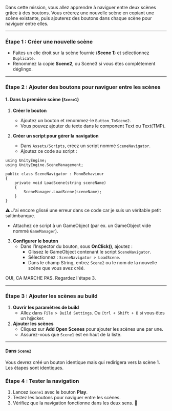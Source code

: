 Dans cette mission, vous allez apprendre à naviguer entre deux scènes grâce à des boutons. Vous créerez une nouvelle scène en copiant une scène existante, puis ajouterez des boutons dans chaque scène pour naviguer entre elles.

---
### Étape 1 : Créer une nouvelle scène

- Faites un clic droit sur la scène fournie (**Scene 1**) et sélectionnez `Duplicate`.
- Renommez la copie **Scene2**, ou Scene3 si vous êtes complètement déglingo.

---
### Étape 2 : Ajouter des boutons pour naviguer entre les scènes

#### 1. Dans la première scène (`Scene1`)

1. **Créer le bouton**
    - Ajoutez un bouton et renommez-le `Button_ToScene2`.
    - Vous pouvez ajouter du texte dans le component Text ou Text(TMP).

2. **Créer un script pour gérer la navigation**
	- Dans `Assets/Scripts`, créez un script nommé `SceneNavigator`.
	- Ajoutez ce code au script :

```
using UnityEngine;
using UnityEngine.SceneManagement;

public class SceneNavigator : MonoBehaviour
{
    private void LoadScene(string sceneName)
    {
        SceneManager.LoadScene(sceneName);
    }
}
```

⚠️ J'ai encore glissé une erreur dans ce code car je suis un véritable petit saltimbanque.

- Attachez ce script à un GameObject (par ex. un GameObject vide nommé `GameManager`).

3. **Configurer le bouton**
    - Dans l’Inspector du bouton, sous **OnClick()**, ajoutez :
        - Glissez le GameObject contenant le script `SceneNavigator`.
        - Sélectionnez : `SceneNavigator > LoadScene`.
        - Dans le champ String, entrez `Scene2` ou le nom de la nouvelle scène que vous avez créé.

OUI, CA MARCHE PAS. Regardez l'étape 3.

---
### Étape 3 : Ajouter les scènes au build

1. **Ouvrir les paramètres de build**
    - Allez dans `File > Build Settings`. Ou `Ctrl + Shift + B` si vous êtes un h@cker.
2. **Ajouter les scènes**
    - Cliquez sur **Add Open Scenes** pour ajouter les scènes une par une.
    - Assurez-vous que `Scene1` est en haut de la liste.

---

#### **Dans `Scene2`**

Vous devrez créé un bouton identique mais qui redirigera vers la scène 1. Les étapes sont identiques.

### Étape 4 : Tester la navigation

1. Lancez `Scene1` avec le bouton **Play**.
2. Testez les boutons pour naviguer entre les scènes.
3. Vérifiez que la navigation fonctionne dans les deux sens. 🎉